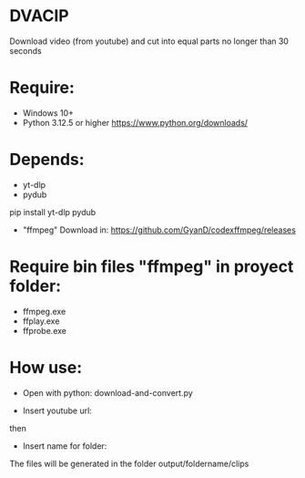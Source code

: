 # DVACIP
Download video (from youtube) and cut into equal parts no longer than 30 seconds

# Require: 
- Windows 10+
- Python 3.12.5 or higher https://www.python.org/downloads/

# Depends:
- yt-dlp
- pydub

pip install yt-dlp pydub

- "ffmpeg"
Download in: https://github.com/GyanD/codexffmpeg/releases

# Require bin files "ffmpeg" in proyect folder: 
- ffmpeg.exe
- ffplay.exe
- ffprobe.exe

# How use:
- Open with python: download-and-convert.py

- Insert youtube url:

then

- Insert name for folder:

The files will be generated in the folder output/foldername/clips